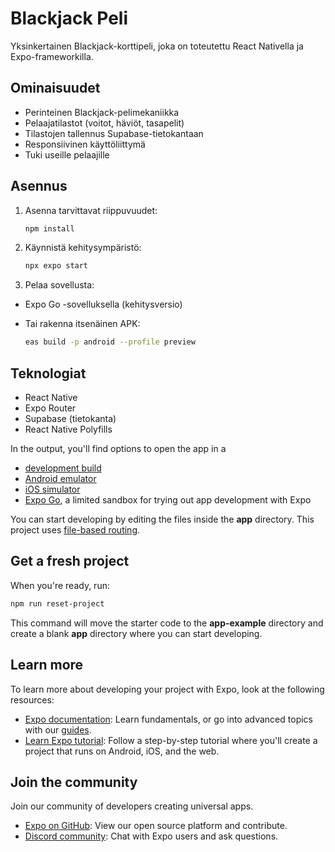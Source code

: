 # Blackjack Peli

Yksinkertainen Blackjack-korttipeli, joka on toteutettu React Nativella ja Expo-frameworkilla.

## Ominaisuudet

- Perinteinen Blackjack-pelimekaniikka
- Pelaajatilastot (voitot, häviöt, tasapelit)
- Tilastojen tallennus Supabase-tietokantaan
- Responsiivinen käyttöliittymä
- Tuki useille pelaajille

## Asennus

1. Asenna tarvittavat riippuvuudet:

   ```bash
   npm install
   ```

2. Käynnistä kehitysympäristö:

   ```bash
   npx expo start
   ```

3. Pelaa sovellusta:
- Expo Go -sovelluksella (kehitysversio)
- Tai rakenna itsenäinen APK:

   ```bash
   eas build -p android --profile preview
   ```

## Teknologiat

- React Native
- Expo Router
- Supabase (tietokanta)
- React Native Polyfills

In the output, you'll find options to open the app in a

- [development build](https://docs.expo.dev/develop/development-builds/introduction/)
- [Android emulator](https://docs.expo.dev/workflow/android-studio-emulator/)
- [iOS simulator](https://docs.expo.dev/workflow/ios-simulator/)
- [Expo Go](https://expo.dev/go), a limited sandbox for trying out app development with Expo

You can start developing by editing the files inside the **app** directory. This project uses [file-based routing](https://docs.expo.dev/router/introduction).

## Get a fresh project

When you're ready, run:

```bash
npm run reset-project
```

This command will move the starter code to the **app-example** directory and create a blank **app** directory where you can start developing.

## Learn more

To learn more about developing your project with Expo, look at the following resources:

- [Expo documentation](https://docs.expo.dev/): Learn fundamentals, or go into advanced topics with our [guides](https://docs.expo.dev/guides).
- [Learn Expo tutorial](https://docs.expo.dev/tutorial/introduction/): Follow a step-by-step tutorial where you'll create a project that runs on Android, iOS, and the web.

## Join the community

Join our community of developers creating universal apps.

- [Expo on GitHub](https://github.com/expo/expo): View our open source platform and contribute.
- [Discord community](https://chat.expo.dev): Chat with Expo users and ask questions.
